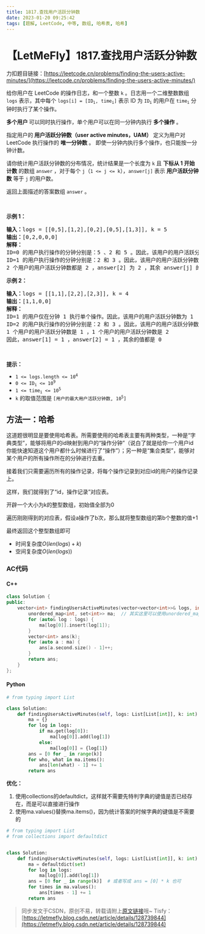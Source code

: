 ```yaml
---
title: 1817.查找用户活跃分钟数
date: 2023-01-20 09:25:42
tags: [题解, LeetCode, 中等, 数组, 哈希表, 哈希]
---
```


# 【LetMeFly】1817.查找用户活跃分钟数

力扣题目链接：[https://leetcode.cn/problems/finding-the-users-active-minutes/](https://leetcode.cn/problems/finding-the-users-active-minutes/)

<p>给你用户在 LeetCode 的操作日志，和一个整数 <code>k</code> 。日志用一个二维整数数组 <code>logs</code> 表示，其中每个 <code>logs[i] = [ID<sub>i</sub>, time<sub>i</sub>]</code> 表示 ID 为 <code>ID<sub>i</sub></code> 的用户在 <code>time<sub>i</sub></code> 分钟时执行了某个操作。</p>

<p><strong>多个用户 </strong>可以同时执行操作，单个用户可以在同一分钟内执行 <strong>多个操作</strong> 。</p>

<p>指定用户的<strong> 用户活跃分钟数（user active minutes，UAM）</strong> 定义为用户对 LeetCode 执行操作的 <strong>唯一分钟数</strong> 。 即使一分钟内执行多个操作，也只能按一分钟计数。</p>

<p>请你统计用户活跃分钟数的分布情况，统计结果是一个长度为 <code>k</code> 且 <strong>下标从 1 开始计数</strong> 的数组 <code>answer</code> ，对于每个 <code>j</code>（<code>1 <= j <= k</code>），<code>answer[j]</code> 表示 <strong>用户活跃分钟数</strong> 等于 <code>j</code> 的用户数。</p>

<p>返回上面描述的答案数组<i> </i><code>answer</code><i> </i>。</p>

<p> </p>

<p><strong>示例 1：</strong></p>

<pre>
<strong>输入：</strong>logs = [[0,5],[1,2],[0,2],[0,5],[1,3]], k = 5
<strong>输出：</strong>[0,2,0,0,0]
<strong>解释：</strong>
ID=0 的用户执行操作的分钟分别是：5 、2 和 5 。因此，该用户的用户活跃分钟数为 2（分钟 5 只计数一次）
ID=1 的用户执行操作的分钟分别是：2 和 3 。因此，该用户的用户活跃分钟数为 2
2 个用户的用户活跃分钟数都是 2 ，answer[2] 为 2 ，其余 answer[j] 的值都是 0
</pre>

<p><strong>示例 2：</strong></p>

<pre>
<strong>输入：</strong>logs = [[1,1],[2,2],[2,3]], k = 4
<strong>输出：</strong>[1,1,0,0]
<strong>解释：</strong>
ID=1 的用户仅在分钟 1 执行单个操作。因此，该用户的用户活跃分钟数为 1
ID=2 的用户执行操作的分钟分别是：2 和 3 。因此，该用户的用户活跃分钟数为 2
1 个用户的用户活跃分钟数是 1 ，1 个用户的用户活跃分钟数是 2 
因此，answer[1] = 1 ，answer[2] = 1 ，其余的值都是 0
</pre>

<p> </p>

<p><strong>提示：</strong></p>

<ul>
	<li><code>1 <= logs.length <= 10<sup>4</sup></code></li>
	<li><code>0 <= ID<sub>i</sub> <= 10<sup>9</sup></code></li>
	<li><code>1 <= time<sub>i</sub> <= 10<sup>5</sup></code></li>
	<li><code>k</code> 的取值范围是 <code>[用户的最大用户活跃分钟数, 10<sup>5</sup>]</code></li>
</ul>


    
## 方法一：哈希

这道题很明显是要使用哈希表。所需要使用的哈希表主要有两种类型，一种是“字典类型”，能够将用户的id映射到用户的“操作分钟”（说白了就是给你一个用户id你能快速知道这个用户都什么时候进行了“操作”）；另一种是“集合类型”，能够对某个用户的所有操作所在的分钟进行去重。

接着我们只需要遍历所有的操作记录，将每个操作记录到对应id的用户的操作记录上。

这样，我们就得到了“id，操作记录”对应表。

开辟一个大小为k的整型数组，初始值全部为0

遍历刚刚得到的对应表，假设a操作了b次，那么就将整型数组的第b个整数的值+1

最终返回这个整型数组即可

+ 时间复杂度$O(len(logs) + k)$
+ 空间复杂度$O(len(logs))$

### AC代码

#### C++

```cpp
class Solution {
public:
    vector<int> findingUsersActiveMinutes(vector<vector<int>>& logs, int k) {
        unordered_map<int, set<int>> ma;  // 其实这里可以使用unordered_map<int, unordered_set<int>>
        for (auto& log : logs) {
            ma[log[0]].insert(log[1]);
        }
        vector<int> ans(k);
        for (auto a : ma) {
            ans[a.second.size() - 1]++;
        }
        return ans;
    }
};
```

#### Python

```python
# from typing import List

class Solution:
    def findingUsersActiveMinutes(self, logs: List[List[int]], k: int) -> List[int]:
        ma = {}
        for log in logs:
            if ma.get(log[0]):
                ma[log[0]].add(log[1])
            else:
                ma[log[0]] = {log[1]}
        ans = [0 for _ in range(k)]
        for who, what in ma.items():
            ans[len(what) - 1] += 1
        return ans
```

**优化：**

1. 使用collections的defaultdict，这样就不需要先特判字典的键值是否已经存在，而是可以直接进行操作
2. 使用ma.values()替换ma.items()，因为统计答案的时候字典的键值是不需要的

```python
# from typing import List
# from collections import defaultdict


class Solution:
    def findingUsersActiveMinutes(self, logs: List[List[int]], k: int) -> List[int]:
        ma = defaultdict(set)
        for log in logs:
            ma[log[0]].add(log[1])
        ans = [0 for _ in range(k)]  # 或者写成 ans = [0] * k 也可
        for times in ma.values():
            ans[times - 1] += 1
        return ans
```

> 同步发文于CSDN，原创不易，转载请附上[原文链接](https://leetcode.letmefly.xyz/2023/01/20/LeetCode%201817.%E6%9F%A5%E6%89%BE%E7%94%A8%E6%88%B7%E6%B4%BB%E8%B7%83%E5%88%86%E9%92%9F%E6%95%B0/)哦~
> Tisfy：[https://letmefly.blog.csdn.net/article/details/128739844](https://letmefly.blog.csdn.net/article/details/128739844)
